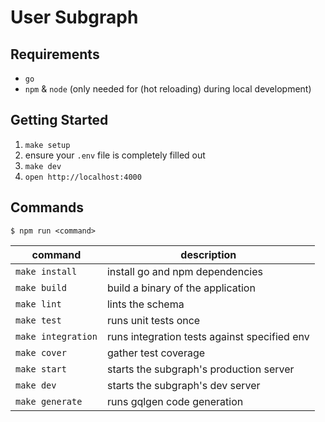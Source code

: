 # User Subgraph

## Requirements

- `go`
- `npm` & `node` (only needed for (hot reloading) during local development)

## Getting Started

1. `make setup`
2. ensure your `.env` file is completely filled out
3. `make dev`
4. `open http://localhost:4000`

## Commands

`$ npm run <command>`

| command                     | description   |
|-----------------------------|---------------|
| `make install`              | install go and npm dependencies |
| `make build`                | build a binary of the application |
| `make lint`                 | lints the schema |
| `make test`                 | runs unit tests once |
| `make integration`          | runs integration tests against specified env |
| `make cover`                | gather test coverage |
| `make start`                | starts the subgraph's production server |
| `make dev`                  | starts the subgraph's dev server |
| `make generate`             | runs gqlgen code generation |
